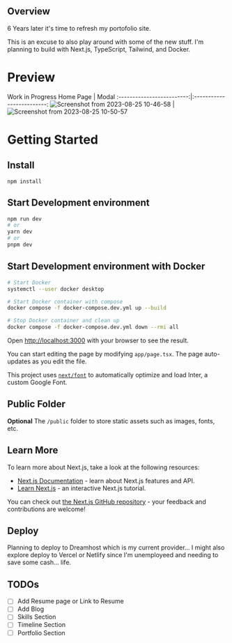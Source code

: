 ## Overview

6 Years later it's time to refresh my portofolio site.

This is an excuse to also play around with some of the new stuff. I'm planning to build with Next.js, TypeScript, Tailwind, and Docker.

# Preview

Work in Progress
Home Page | Modal
:-------------------------:|:-------------------------:
![Screenshot from 2023-08-25 10-46-58](https://github.com/Nick-Damico/2023-portfolio-site/assets/19657584/d770d045-609f-44bc-962b-df854dc677f9) | ![Screenshot from 2023-08-25 10-50-57](https://github.com/Nick-Damico/2023-portfolio-site/assets/19657584/214823ac-bcaf-462b-bfc2-f06243b8c5fa)

# Getting Started

## Install

`npm install`

## Start Development environment

```bash
npm run dev
# or
yarn dev
# or
pnpm dev
```

## Start Development environment with Docker

```bash
# Start Docker
systemctl --user docker desktop

# Start Docker container with compose
docker compose -f docker-compose.dev.yml up --build

# Stop Docker container and clean up
docker compose -f docker-compose.dev.yml down --rmi all
```

Open [http://localhost:3000](http://localhost:3000) with your browser to see the result.

You can start editing the page by modifying `app/page.tsx`. The page auto-updates as you edit the file.

This project uses [`next/font`](https://nextjs.org/docs/basic-features/font-optimization) to automatically optimize and load Inter, a custom Google Font.

## Public Folder

**Optional**
The `/public` folder to store static assets such as images, fonts, etc.

## Learn More

To learn more about Next.js, take a look at the following resources:

- [Next.js Documentation](https://nextjs.org/docs) - learn about Next.js features and API.
- [Learn Next.js](https://nextjs.org/learn) - an interactive Next.js tutorial.

You can check out [the Next.js GitHub repository](https://github.com/vercel/next.js/) - your feedback and contributions are welcome!

## Deploy

Planning to deploy to Dreamhost which is my current provider... I might also explore deploy to Vercel or Netlify since I'm unemployeed and needing to save some cash... life.

## TODOs

- [ ] Add Resume page or Link to Resume
- [ ] Add Blog
- [ ] Skills Section
- [ ] Timeline Section
- [ ] Portfolio Section
